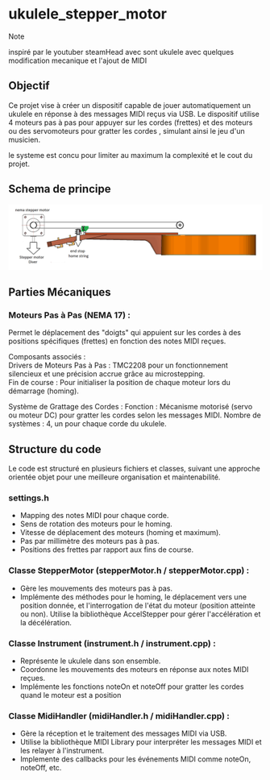 # ukulele_stepper_motor
> [!NOTE]
> inspiré par le youtuber steamHead avec sont ukulele avec quelques modification mecanique et l'ajout de MIDI

## Objectif 

Ce projet vise à créer un dispositif capable de jouer automatiquement un ukulele en réponse à des messages MIDI reçus via USB. 
Le dispositif utilise 4 moteurs pas à pas pour appuyer sur les cordes (frettes) et des moteurs ou des servomoteurs pour gratter les cordes , simulant ainsi le jeu d'un musicien.

le systeme est concu pour limiter au maximum la complexité et le cout du projet.

## Schema de principe 
![Schema principe](https://raw.githubusercontent.com/glloq/ukulele_stepper_motor/main/img/schemas%20principe%20base.png?raw=true)

## Parties Mécaniques 

  ### Moteurs Pas à Pas (NEMA 17) :
  Permet le déplacement des "doigts" qui appuient sur les cordes à des positions spécifiques (frettes) en fonction des notes MIDI reçues.
     
  Composants associés :  
    Drivers de Moteurs Pas à Pas : TMC2208 pour un fonctionnement silencieux et une précision accrue grâce au microstepping.  
    Fin de course : Pour initialiser la position de chaque moteur lors du démarrage (homing).

  Système de Grattage des Cordes :
    Fonction : Mécanisme motorisé (servo ou moteur DC) pour gratter les cordes selon les messages MIDI.
    Nombre de systèmes : 4, un pour chaque corde du ukulele.

## Structure du code
Le code est structuré en plusieurs fichiers et classes, suivant une approche orientée objet pour une meilleure organisation et maintenabilité.

  ### settings.h 
- Mapping des notes MIDI pour chaque corde.
- Sens de rotation des moteurs pour le homing.
- Vitesse de déplacement des moteurs (homing et maximum).
- Pas par millimètre des moteurs pas à pas.
- Positions des frettes par rapport aux fins de course.

 ### Classe StepperMotor (stepperMotor.h / stepperMotor.cpp) :
- Gère les mouvements des moteurs pas à pas.
- Implémente des méthodes pour le homing, le déplacement vers une position donnée, et l'interrogation de l'état du moteur (position atteinte ou non).
Utilise la bibliothèque AccelStepper pour gérer l'accélération et la décélération.

### Classe Instrument (instrument.h / instrument.cpp) :
- Représente le ukulele dans son ensemble.
- Coordonne les mouvements des moteurs en réponse aux notes MIDI reçues.
- Implémente les fonctions noteOn et noteOff pour gratter les cordes quand le moteur est a position

### Classe MidiHandler (midiHandler.h / midiHandler.cpp) :
- Gère la réception et le traitement des messages MIDI via USB.
- Utilise la bibliothèque MIDI Library pour interpréter les messages MIDI et les relayer à l'instrument.
- Implemente des callbacks pour les événements MIDI comme noteOn, noteOff, etc.
